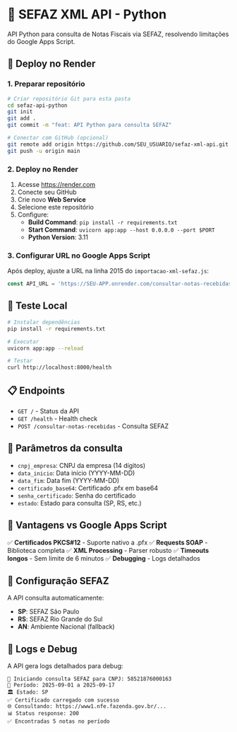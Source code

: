 # 🐍 SEFAZ XML API - Python

API Python para consulta de Notas Fiscais via SEFAZ, resolvendo limitações do Google Apps Script.

## 🚀 Deploy no Render

### 1. Preparar repositório
```bash
# Criar repositório Git para esta pasta
cd sefaz-api-python
git init
git add .
git commit -m "feat: API Python para consulta SEFAZ"

# Conectar com GitHub (opcional)
git remote add origin https://github.com/SEU_USUARIO/sefaz-xml-api.git
git push -u origin main
```

### 2. Deploy no Render
1. Acesse https://render.com
2. Conecte seu GitHub
3. Crie novo **Web Service**
4. Selecione este repositório
5. Configure:
   - **Build Command**: `pip install -r requirements.txt`
   - **Start Command**: `uvicorn app:app --host 0.0.0.0 --port $PORT`
   - **Python Version**: 3.11

### 3. Configurar URL no Google Apps Script
Após deploy, ajuste a URL na linha 2015 do `importacao-xml-sefaz.js`:
```javascript
const API_URL = 'https://SEU-APP.onrender.com/consultar-notas-recebidas';
```

## 🧪 Teste Local
```bash
# Instalar dependências
pip install -r requirements.txt

# Executar
uvicorn app:app --reload

# Testar
curl http://localhost:8000/health
```

## 📋 Endpoints

- `GET /` - Status da API
- `GET /health` - Health check
- `POST /consultar-notas-recebidas` - Consulta SEFAZ

## 🔐 Parâmetros da consulta

- `cnpj_empresa`: CNPJ da empresa (14 dígitos)
- `data_inicio`: Data início (YYYY-MM-DD)
- `data_fim`: Data fim (YYYY-MM-DD)
- `certificado_base64`: Certificado .pfx em base64
- `senha_certificado`: Senha do certificado
- `estado`: Estado para consulta (SP, RS, etc.)

## 🎯 Vantagens vs Google Apps Script

✅ **Certificados PKCS#12** - Suporte nativo a .pfx
✅ **Requests SOAP** - Biblioteca completa
✅ **XML Processing** - Parser robusto
✅ **Timeouts longos** - Sem limite de 6 minutos
✅ **Debugging** - Logs detalhados

## 🔧 Configuração SEFAZ

A API consulta automaticamente:
- **SP**: SEFAZ São Paulo
- **RS**: SEFAZ Rio Grande do Sul
- **AN**: Ambiente Nacional (fallback)

## 🐛 Logs e Debug

A API gera logs detalhados para debug:
```
🚀 Iniciando consulta SEFAZ para CNPJ: 58521876000163
📅 Período: 2025-09-01 a 2025-09-17
🏛️ Estado: SP
✅ Certificado carregado com sucesso
🌐 Consultando: https://www1.nfe.fazenda.gov.br/...
📊 Status response: 200
✅ Encontradas 5 notas no período
```